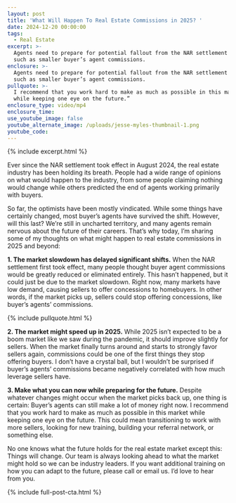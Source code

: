 ```yaml
---
layout: post
title: 'What Will Happen To Real Estate Commissions in 2025? '
date: 2024-12-20 00:00:00
tags:
  - Real Estate
excerpt: >-
  Agents need to prepare for potential fallout from the NAR settlement in 2025,
  such as smaller buyer’s agent commissions.
enclosure: >-
  Agents need to prepare for potential fallout from the NAR settlement in 2025,
  such as smaller buyer’s agent commissions.
pullquote: >-
  I recommend that you work hard to make as much as possible in this market
  while keeping one eye on the future.”
enclosure_type: video/mp4
enclosure_time:
use_youtube_image: false
youtube_alternate_image: /uploads/jesse-myles-thumbnail-1.png
youtube_code:
---
```

{% include excerpt.html %}

Ever since the NAR settlement took effect in August 2024, the real estate industry has been holding its breath. People had a wide range of opinions on what would happen to the industry, from some people claiming nothing would change while others predicted the end of agents working primarily with buyers.

So far, the optimists have been mostly vindicated. While some things have certainly changed, most buyer’s agents have survived the shift. However, will this last? We’re still in uncharted territory, and many agents remain nervous about the future of their careers. That’s why today, I’m sharing some of my thoughts on what might happen to real estate commissions in 2025 and beyond:

**1\. The market slowdown has delayed significant shifts.** When the NAR settlement first took effect, many people thought buyer agent commissions would be greatly reduced or eliminated entirely. This hasn’t happened, but it could just be due to the market slowdown. Right now, many markets have low demand, causing sellers to offer concessions to homebuyers. In other words, if the market picks up, sellers could stop offering concessions, like buyer’s agents’ commissions.

{% include pullquote.html %}

**2\. The market might speed up in 2025.** While 2025 isn’t expected to be a boom market like we saw during the pandemic, it should improve slightly for sellers. When the market finally turns around and starts to strongly favor sellers again, commissions could be one of the first things they stop offering buyers. I don’t have a crystal ball, but I wouldn’t be surprised if buyer’s agents’ commissions became negatively correlated with how much leverage sellers have.

**3\. Make what you can now while preparing for the future.** Despite whatever changes might occur when the market picks back up, one thing is certain: Buyer’s agents can still make a lot of money right now. I recommend that you work hard to make as much as possible in this market while keeping one eye on the future. This could mean transitioning to work with more sellers, looking for new training, building your referral network, or something else.

No one knows what the future holds for the real estate market except this: Things will change. Our team is always looking ahead to what the market might hold so we can be industry leaders. If you want additional training on how you can adapt to the future, please call or email us. I’d love to hear from you.

{% include full-post-cta.html %}